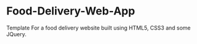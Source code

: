 # Food-Delivery-Web-App
Template For a food delivery website built using HTML5, CSS3 and some JQuery.
